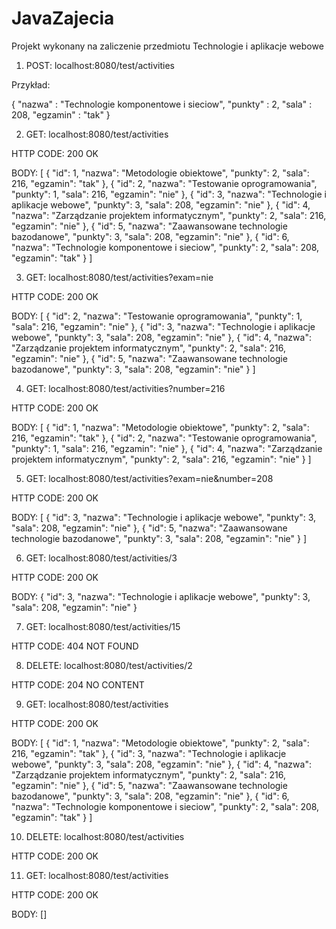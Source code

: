 # JavaZajecia
Projekt wykonany na zaliczenie przedmiotu Technologie i aplikacje webowe 


1. POST: localhost:8080/test/activities 

Przykład:

{
    "nazwa" : "Technologie komponentowe i sieciow",
    "punkty" : 2,
    "sala" : 208, 
    "egzamin" : "tak"
}

2. GET: localhost:8080/test/activities

HTTP CODE: 200 OK 

BODY: [
    {
        "id": 1,
        "nazwa": "Metodologie obiektowe",
        "punkty": 2,
        "sala": 216,
        "egzamin": "tak"
    },
    {
        "id": 2,
        "nazwa": "Testowanie oprogramowania",
        "punkty": 1,
        "sala": 216,
        "egzamin": "nie"
    },
    {
        "id": 3,
        "nazwa": "Technologie i aplikacje webowe",
        "punkty": 3,
        "sala": 208,
        "egzamin": "nie"
    },
    {
        "id": 4,
        "nazwa": "Zarządzanie projektem informatycznym",
        "punkty": 2,
        "sala": 216,
        "egzamin": "nie"
    },
    {
        "id": 5,
        "nazwa": "Zaawansowane technologie bazodanowe",
        "punkty": 3,
        "sala": 208,
        "egzamin": "nie"
    },
    {
        "id": 6,
        "nazwa": "Technologie komponentowe i sieciow",
        "punkty": 2,
        "sala": 208,
        "egzamin": "tak"
    }
]

3. GET: localhost:8080/test/activities?exam=nie

HTTP CODE: 200 OK 

BODY: [
    {
        "id": 2,
        "nazwa": "Testowanie oprogramowania",
        "punkty": 1,
        "sala": 216,
        "egzamin": "nie"
    },
    {
        "id": 3,
        "nazwa": "Technologie i aplikacje webowe",
        "punkty": 3,
        "sala": 208,
        "egzamin": "nie"
    },
    {
        "id": 4,
        "nazwa": "Zarządzanie projektem informatycznym",
        "punkty": 2,
        "sala": 216,
        "egzamin": "nie"
    },
    {
        "id": 5,
        "nazwa": "Zaawansowane technologie bazodanowe",
        "punkty": 3,
        "sala": 208,
        "egzamin": "nie"
    }
]

4. GET: localhost:8080/test/activities?number=216

HTTP CODE: 200 OK 

BODY: [
    {
        "id": 1,
        "nazwa": "Metodologie obiektowe",
        "punkty": 2,
        "sala": 216,
        "egzamin": "tak"
    },
    {
        "id": 2,
        "nazwa": "Testowanie oprogramowania",
        "punkty": 1,
        "sala": 216,
        "egzamin": "nie"
    },
    {
        "id": 4,
        "nazwa": "Zarządzanie projektem informatycznym",
        "punkty": 2,
        "sala": 216,
        "egzamin": "nie"
    }
]

5. GET: localhost:8080/test/activities?exam=nie&number=208

HTTP CODE: 200 OK 

BODY: [
    {
        "id": 3,
        "nazwa": "Technologie i aplikacje webowe",
        "punkty": 3,
        "sala": 208,
        "egzamin": "nie"
    },
    {
        "id": 5,
        "nazwa": "Zaawansowane technologie bazodanowe",
        "punkty": 3,
        "sala": 208,
        "egzamin": "nie"
    }
]

6. GET: localhost:8080/test/activities/3

HTTP CODE: 200 OK 

BODY: {
    "id": 3,
    "nazwa": "Technologie i aplikacje webowe",
    "punkty": 3,
    "sala": 208,
    "egzamin": "nie"
}

7. GET: localhost:8080/test/activities/15

HTTP CODE: 404 NOT FOUND

8. DELETE: localhost:8080/test/activities/2

HTTP CODE: 204 NO CONTENT 

9. GET: localhost:8080/test/activities

HTTP CODE: 200 OK 

BODY: [
    {
        "id": 1,
        "nazwa": "Metodologie obiektowe",
        "punkty": 2,
        "sala": 216,
        "egzamin": "tak"
    },
    {
        "id": 3,
        "nazwa": "Technologie i aplikacje webowe",
        "punkty": 3,
        "sala": 208,
        "egzamin": "nie"
    },
    {
        "id": 4,
        "nazwa": "Zarządzanie projektem informatycznym",
        "punkty": 2,
        "sala": 216,
        "egzamin": "nie"
    },
    {
        "id": 5,
        "nazwa": "Zaawansowane technologie bazodanowe",
        "punkty": 3,
        "sala": 208,
        "egzamin": "nie"
    },
    {
        "id": 6,
        "nazwa": "Technologie komponentowe i sieciow",
        "punkty": 2,
        "sala": 208,
        "egzamin": "tak"
    }
]

10. DELETE: localhost:8080/test/activities

HTTP CODE: 200 OK

11.  GET: localhost:8080/test/activities

HTTP CODE: 200 OK

BODY: []
